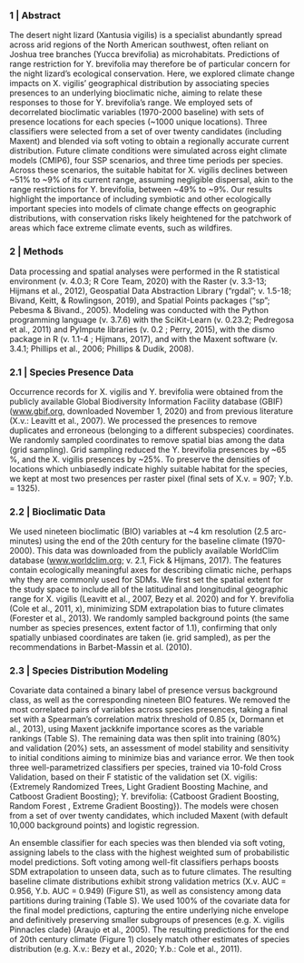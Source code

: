 ### 1 | Abstract

The desert night lizard (Xantusia vigilis) is a specialist abundantly spread across arid regions of the North American southwest, often reliant on Joshua tree branches (Yucca brevifolia) as microhabitats. Predictions of range restriction for Y. brevifolia may therefore be of particular concern for the night lizard’s ecological conservation. Here, we explored climate change impacts on X. vigilis’ geographical distribution by associating species presences to an underlying bioclimatic niche, aiming to relate these responses to those for Y. brevifolia’s range. We employed sets of decorrelated bioclimatic variables (1970-2000 baseline) with sets of presence locations for each species (~1000 unique locations). Three classifiers were selected from a set of over twenty candidates (including Maxent) and blended via soft voting to obtain a regionally accurate current distribution. Future climate conditions were simulated across eight climate models (CMIP6), four SSP scenarios, and three time periods per species. Across these scenarios, the suitable habitat for X. vigilis declines between ~51% to ~9% of its current range, assuming negligible dispersal, akin to the range restrictions for Y. brevifolia, between ~49% to ~9%. Our results highlight the importance of including symbiotic and other ecologically important species into models of climate change effects on geographic distributions, with conservation risks likely heightened for the patchwork of areas which face extreme climate events, such as wildfires.

### 2 | Methods

Data processing and spatial analyses were performed in the R statistical environment (v. 4.0.3; R Core Team, 2020) with the Raster (v. 3.3-13; Hijmans et al., 2012), Geospatial Data Abstraction Library (“rgdal”; v. 1.5-18; Bivand, Keitt, & Rowlingson, 2019), and Spatial Points packages (“sp”; Pebesma & Bivand., 2005). 	Modeling was conducted with the Python programming language (v. 3.7.6) with the SciKit-Learn (v. 0.23.2;  Pedregosa et al., 2011) and PyImpute libraries (v. 0.2 ; Perry, 2015), with the dismo package in R (v. 1.1-4 ; Hijmans, 2017), and with the Maxent software (v. 3.4.1; Phillips et al., 2006; Phillips & Dudik, 2008). 
				
### 2.1 | Species Presence Data
Occurrence records for X. vigilis and Y. brevifolia were obtained from the publicly available Global Biodiversity Information Facility database (GBIF) (www.gbif.org, downloaded November 1, 2020) and from previous literature (X.v.: Leavitt et al., 2007). We processed the presences to remove duplicates and erroneous (belonging to a different subspecies) coordinates. We randomly sampled coordinates to remove spatial bias among the data (grid sampling). Grid sampling reduced the Y. brevifolia presences by ~65 %, and the X. vigilis presences by ~25%. To preserve the densities of locations which unbiasedly indicate highly suitable habitat for the species, we kept at most two presences per raster pixel (final sets of X.v. = 907; Y.b. = 1325). 

### 2.2 | Bioclimatic Data
We used nineteen bioclimatic (BIO) variables at ~4 km resolution (2.5 arc-minutes) using the end of the 20th century for the baseline climate (1970-2000). This data was downloaded from the publicly available WorldClim database (www.worldclim.org; v. 2.1, Fick & Hijmans, 2017). The features contain ecologically meaningful axes for describing climatic niche, perhaps why they are commonly used for SDMs. We first set the spatial extent for the study space to include all of the latitudinal and longitudinal geographic range for X. vigilis (Leavitt et al., 2007, Bezy et al. 2020) and for Y. brevifolia (Cole et al., 2011, x), minimizing SDM extrapolation bias to future climates (Forester et al., 2013). We randomly sampled background points (the same number as species presences, extent factor of 1.1), confirming that only spatially unbiased coordinates are taken (ie. grid sampled), as per the recommendations in Barbet-Massin et al. (2010). 

### 2.3 | Species Distribution Modeling
Covariate data contained a binary label of presence versus background class, as well as the corresponding nineteen BIO features. We removed the most correlated pairs of variables across species presences, taking a final set with a Spearman’s correlation matrix threshold of 0.85 (x, Dormann et al., 2013), using Maxent jackknife importance scores as the variable rankings (Table S). The remaining data was then split into training (80%) and validation (20%) sets, an assessment of model stability and sensitivity to initial conditions aiming to minimize bias and variance error. We then took three well-parametrized classifiers per species, trained via 10-fold Cross Validation, based on their F statistic of the validation set (X. vigilis: {Extremely Randomized Trees, Light Gradient Boosting Machine, and Catboost Gradient Boosting}; Y. brevifolia: {Catboost Gradient Boosting, Random Forest , Extreme Gradient Boosting}). The models were chosen from a set of over twenty candidates, which included Maxent (with default 10,000 background points) and logistic regression. 

An ensemble classifier for each species was then blended via soft voting, assigning labels to the class with the highest weighted sum of probabilistic model predictions. Soft voting among well-fit classifiers perhaps boosts SDM extrapolation to unseen data, such as to future climates. The resulting baseline climate distributions exhibit strong validation metrics (X.v.  AUC = 0.956, Y.b. AUC = 0.949) (Figure S1), as well as consistency among data partitions during training (Table S). We used 100% of the covariate data for the final model predictions, capturing the entire underlying niche envelope and definitively preserving smaller subgroups of presences (e.g. X. vigilis Pinnacles clade) (Araujo et al., 2005). The resulting predictions for the end of 20th century climate (Figure 1) closely match other estimates of species distribution (e.g. X.v.: Bezy et al., 2020; Y.b.: Cole et al., 2011).
